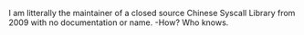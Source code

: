 I am litterally the maintainer of a closed source Chinese Syscall Library from 2009 with no documentation or name. -How? Who knows.
